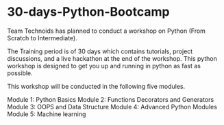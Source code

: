 # 30-days-Python-Bootcamp
Team Technoids has planned to conduct a workshop on Python (From Scratch to Intermediate).

The Training period is of 30 days which contains tutorials, project discussions, and a live hackathon at the end of the workshop.
This python workshop is designed to get you up and running in python as fast as possible.


This workshop will be conducted in the following five modules.

Module 1: Python Basics
Module 2: Functions Decorators and Generators
Module 3: OOPS and Data Structure
Module 4: Advanced Python Modules 
Module 5: Machine learning
